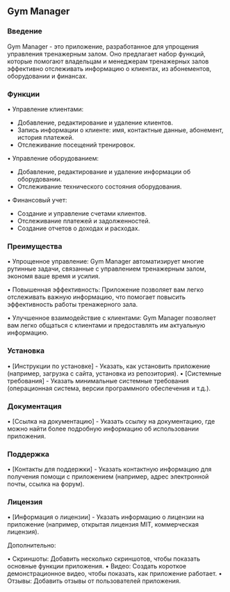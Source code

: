 ## Gym Manager

### Введение

Gym Manager - это приложение, разработанное для упрощения управления тренажерным залом. Оно предлагает набор функций, которые помогают владельцам и менеджерам тренажерных залов эффективно отслеживать информацию о клиентах, из абонементов, оборудовании и финансах.

### Функции

• Управление клиентами:
  * Добавление, редактирование и удаление клиентов.
  * Запись информации о клиенте: имя, контактные данные, абонемент, история платежей.
  * Отслеживание посещений тренировок.

• Управление оборудованием:
  * Добавление, редактирование и удаление информации об оборудовании.
  * Отслеживание технического состояния оборудования.
    
• Финансовый учет:
  * Создание и управление счетами клиентов.
  * Отслеживание платежей и задолженностей.
  * Создание отчетов о доходах и расходах.

### Преимущества

• Упрощенное управление: 
 Gym Manager автоматизирует многие рутинные задачи, связанные с управлением тренажерным залом, экономя ваше время и усилия.

• Повышенная эффективность: 
 Приложение позволяет вам легко отслеживать важную информацию, что помогает повысить эффективность работы тренажерного зала.

• Улучшенное взаимодействие с клиентами: 
 Gym Manager позволяет вам легко общаться с клиентами и предоставлять им актуальную информацию.

### Установка

• [Инструкции по установке] - Указать, как установить приложение (например, загрузка с сайта, установка из репозитория).
• [Системные требования] - Указать минимальные системные требования (операционная система, версии программного обеспечения и т.д.).

### Документация

• [Ссылка на документацию] - Указать ссылку на документацию, где можно найти более подробную информацию об использовании приложения.

### Поддержка

• [Контакты для поддержки] - Указать контактную информацию для получения помощи с приложением (например, адрес электронной почты, ссылка на форум).


### Лицензия

• [Информация о лицензии] - Указать информацию о лицензии на приложение (например, открытая лицензия MIT, коммерческая лицензия).


Дополнительно:

• Скриншоты: Добавить несколько скриншотов, чтобы показать основные функции приложения.
• Видео: Создать короткое демонстрационное видео, чтобы показать, как приложение работает.
• Отзывы: Добавить отзывы от пользователей приложения.







